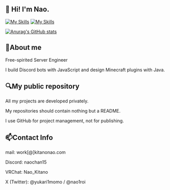 ## 👏 Hi! I'm Nao.

[![My Skills](https://skillicons.dev/icons?i=js,html,css,cpp)](https://skillicons.dev)
[![My Skills](https://skillicons.dev/icons?i=unity,blender)](https://skillicons.dev)

[![Anurag's GitHub stats](https://github-readme-stats.vercel.app/api?username=naochan5656&theme=ambient_gradient&show_icons=true)](https://github.com/anuraghazra/github-readme-stats)

## 📕About me

Free-spirited Server Engineer

I build Discord bots with JavaScript and design Minecraft plugins with Java.

## 🔍My public repository

All my projects are developed privately.

My repositories should contain nothing but a README.

I use GitHub for project management, not for publishing.

## 📫Contact Info

mail: work[@]kitanonao.com

Discord: naochan15

VRChat: Nao_Kitano

X (Twitter): @yukari1momo / @nao1roi
<!--
**naochan5656/naochan5656** is a ✨ _special_ ✨ repository because its `README.md` (this file) appears on your GitHub profile.

Here are some ideas to get you started:

- 🔭 I’m currently working on ...
- 🌱 I’m currently learning ...
- 👯 I’m looking to collaborate on ...
- 🤔 I’m looking for help with ...
- 💬 Ask me about ...
- 📫 How to reach me: ...
- 😄 Pronouns: ...
- ⚡ Fun fact: ...
-->

